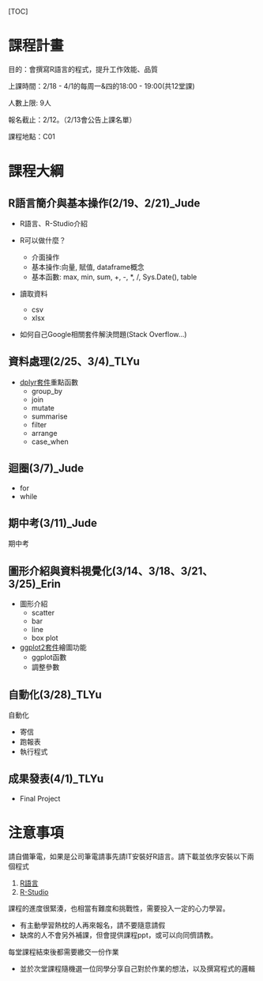 [TOC]

# 課程計畫

目的：會撰寫R語言的程式，提升工作效能、品質

上課時間：2/18 - 4/1的每周一&四的18:00 - 19:00(共12堂課)

人數上限: 9人

報名截止：2/12。（2/13會公告上課名單）

課程地點：C01



# 課程大綱

## R語言簡介與基本操作(2/19、2/21)_Jude

- R語言、R-Studio介紹
- R可以做什麼？
  - 介面操作
  - 基本操作:向量, 賦值, dataframe概念
  - 基本函數: max, min, sum, +, -, *, /, Sys.Date(), table 


- 讀取資料

  - csv
  - xlsx
- 如何自己Google相關套件解決問題(Stack Overflow...)

## 資料處理(2/25、3/4)_TLYu

- [dplyr套件](https://cran.r-project.org/web/packages/dplyr/dplyr.pdf)重點函數
  - group_by
  - join
  - mutate
  - summarise
  - filter
  - arrange
  - case_when
## 迴圈(3/7)_Jude


  - for
  - while 

## 期中考(3/11)_Jude

期中考

## 圖形介紹與資料視覺化(3/14、3/18、3/21、3/25)_Erin

- 圖形介紹
  - scatter
  - bar
  - line 
  - box plot
- [ggplot2套件](https://cran.r-project.org/web/packages/ggplot2/ggplot2.pdf)繪圖功能
  - ggplot函數
  - 調整參數

## 自動化(3/28)_TLYu
自動化
- 寄信
- 跑報表
- 執行程式

## 成果發表(4/1)_TLYu

- Final Project


# 注意事項

請自備筆電，如果是公司筆電請事先請IT安裝好R語言。請下載並依序安裝以下兩個程式

1. [R語言](http://cran.csie.ntu.edu.tw/)
2. [R-Studio](https://www.rstudio.com/products/rstudio/download/#download)

課程的進度很緊湊，也相當有難度和挑戰性，需要投入一定的心力學習。

- 有主動學習熱枕的人再來報名，請不要隨意請假
- 缺席的人不會另外補課，但會提供課程ppt，或可以向同儕請教。

每堂課程結束後都需要繳交一份作業

- 並於次堂課程隨機選一位同學分享自己對於作業的想法，以及撰寫程式的邏輯
